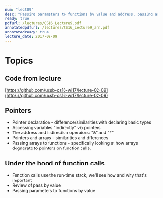 ```yaml
---
num: "lect09"
desc: "Passing parameters to functions by value and address, passing arrays to functions"
ready: true
pdfurl: /lectures/CS16_Lecture9.pdf
annotatedpdfurl: /lectures/CS16_Lecture9_ann.pdf
annotatedready: true
lecture_date: 2017-02-09 
---
```


# Topics

## Code from lecture
[https://github.com/ucsb-cs16-wi17/lecture-02-09](https://github.com/ucsb-cs16-wi17/lecture-02-09)

## Pointers
* Pointer declaration - difference/similarities with declaring basic types
* Accessing variables "indirectly" via pointers
* The address and indirection operators: "&" and "*"
* Pointers and arrays - similarities and dfferences
* Passing arrays to functions - specifically looking at how arrays degnerate to pointers on function calls.


## Under the hood of function calls
* Function calls use the run-time stack, we'll see how and why that's important
* Review of pass by value
* Passing parameters to functions by value 




